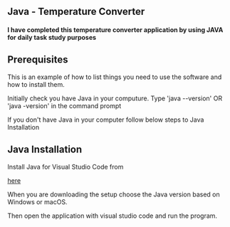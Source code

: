 
<h2>Java - Temperature Converter</h2>

<h4>I have completed this temperature converter application by using JAVA for daily task study purposes</h4>

<h2>Prerequisites</h2>
<p>This is an example of how to list things you need to use the software and how to install them.</p>
<p>Initially check you have Java in your computure. Type 'java --version' OR 'java -version' in the command prompt</p>
<p>If you don't have Java in your computer follow below steps to Java Installation</p>

<h2> Java Installation</h2>
<p>Install Java for Visual Studio Code from</p><a href ="https://code.visualstudio.com/docs/languages/java">here</a>
<p> When you are downloading the setup choose the Java version based on Windows or macOS. </p>
<p> Then open the application with visual studio code and run the program. </p>


